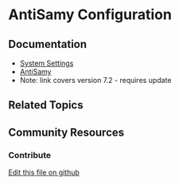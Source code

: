 # AntiSamy Configuration

## Documentation

* [System Settings](https://learn.liferay.com/dxp/7.x/en/system-administration/system_settings.html)
* [AntiSamy](https://portal.liferay.dev/docs/7-2/deploy/-/knowledge_base/d/antisamy)
* Note: link covers version 7.2 - requires update

## Related Topics


## Community Resources


### Contribute

[Edit this file on github](https://github.com/olafk/controlpanel-documentation-docs/blob/master/md/73en/com_liferay_configuration_admin_web_portlet_SystemSettingsPortlet/com.liferay.portal.security.antisamy.configuration.AntiSamyConfiguration.md)

